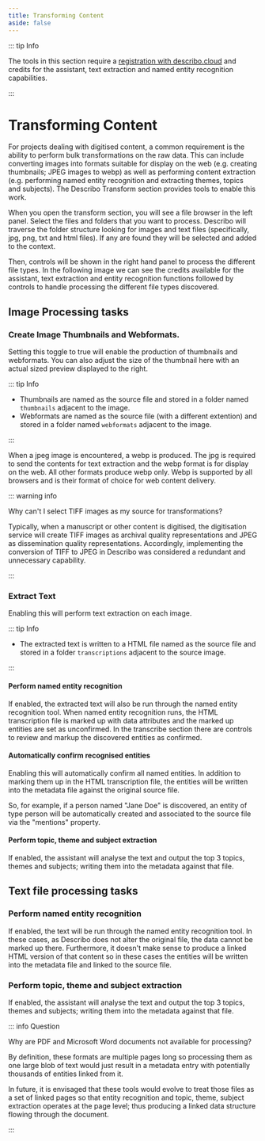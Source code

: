 ```yaml
---
title: Transforming Content
aside: false
---
```


::: tip Info

The tools in this section require a [registration with describo.cloud](/docs/guide/register.html)
and credits for the assistant, text extraction and named entity recognition capabilities.

:::

# Transforming Content

For projects dealing with digitised content, a common requirement is the ability to perform bulk
transformations on the raw data. This can include converting images into formats suitable for
display on the web (e.g. creating thumbnails; JPEG images to webp) as well as performing content
extraction (e.g. performing named entity recognition and extracting themes, topics and subjects).
The Describo Transform section provides tools to enable this work.

When you open the transform section, you will see a file browser in the left panel. Select the files
and folders that you want to process. Describo will traverse the folder structure looking for images
and text files (specifically, jpg, png, txt and html files). If any are found they will be selected
and added to the context.

Then, controls will be shown in the right hand panel to process the different file types. In the
following image we can see the credits available for the assistant, text extraction and entity
recognition functions followed by controls to handle processing the different file types discovered.

<ImageComponent src="/images/guide-transform/transform1.webp"></ImageComponent>

## Image Processing tasks

### Create Image Thumbnails and Webformats.

Setting this toggle to true will enable the production of thumbnails and webformats. You can also
adjust the size of the thumbnail here with an actual sized preview displayed to the right.

::: tip Info

-   Thumbnails are named as the source file and stored in a folder named `thumbnails` adjacent to
    the image.
-   Webformats are named as the source file (with a different extention) and stored in a folder
    named `webformats` adjacent to the image.

:::

When a jpeg image is encountered, a webp is produced. The jpg is required to send the contents for
text extraction and the webp format is for display on the web. All other formats produce webp only.
Webp is supported by all browsers and is their format of choice for web content delivery.

::: warning info

Why can't I select TIFF images as my source for transformations?

Typically, when a manuscript or other content is digitised, the digitisation service will create
TIFF images as archival quality representations and JPEG as dissemination quality representations.
Accordingly, implementing the conversion of TIFF to JPEG in Describo was considered a redundant and
unnecessary capability.

:::

### Extract Text

Enabling this will perform text extraction on each image.

::: tip Info

-   The extracted text is written to a HTML file named as the source file and stored in a folder
    `transcriptions` adjacent to the source image.

:::

#### Perform named entity recognition

If enabled, the extracted text will also be run through the named entity recognition tool. When
named entity recognition runs, the HTML transcription file is marked up with data attributes and the
marked up entities are set as unconfirmed. In the transcribe section there are controls to review
and markup the discovered entities as confirmed.

#### Automatically confirm recognised entities

Enabling this will automatically confirm all named entities. In addition to marking them up in the
HTML transcription file, the entities will be written into the metadata file against the original
source file.

So, for example, if a person named "Jane Doe" is discovered, an entity of type person will be
automatically created and associated to the source file via the "mentions" property.

#### Perform topic, theme and subject extraction

If enabled, the assistant will analyse the text and output the top 3 topics, themes and subjects;
writing them into the metadata against that file.

## Text file processing tasks

### Perform named entity recognition

If enabled, the text will be run through the named entity recognition tool. In these cases, as
Describo does not alter the original file, the data cannot be marked up there. Furthermore, it
doesn't make sense to produce a linked HTML version of that content so in these cases the entities
will be written into the metadata file and linked to the source file.

### Perform topic, theme and subject extraction

If enabled, the assistant will analyse the text and output the top 3 topics, themes and subjects;
writing them into the metadata against that file.

::: info Question

Why are PDF and Microsoft Word documents not available for processing?

By definition, these formats are multiple pages long so processing them as one large blob of text
would just result in a metadata entry with potentially thousands of entities linked from it.

In future, it is envisaged that these tools would evolve to treat those files as a set of linked
pages so that entity recognition and topic, theme, subject extraction operates at the page level;
thus producing a linked data structure flowing through the document.

:::

<Disqus />
